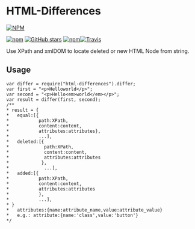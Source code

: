 # HTML-Differences
[![NPM](https://nodei.co/npm/html-differences.png)](https://nodei.co/npm/html-differences/)

[![npm](https://img.shields.io/npm/dw/html-differences.svg)](https://www.npmjs.com/package/html-differences) [![GitHub stars](https://img.shields.io/github/stars/badges/HTML-Differences.svg?style=social&label=Star&style=flat-square)](https://github.com/William-An/HTML-Differences) [![npm](https://img.shields.io/npm/l/html-differences.svg)](https://opensource.org/licenses/MIT)[![Travis](https://img.shields.io/travis/William-An/HTML-Differences.svg)](https://travis-ci.org/William-An/HTML-Differences)

Use XPath and xmlDOM to locate deleted or new HTML Node from string.


## Usage
    var differ = require("html-differences").differ;
    var first = "<p>Helloworld</p>";
    var second = "<p>Hello<em>world</em></p>";
    var result = differ(first, second);
    /**
    * result = {
    *	equal:[{
    *           path:XPath,
    *           content:content,
    *           attributes:attributes},
    *           ...],
    *	deleted:[{
    *             path:XPath,
    *             content:content,
    *             attributes:attributes
    *            },
    *             ...],
    *	added:[{
    *           path:XPath,
    *           content:content,
    *           attributes:attributes
    *           },
    *           ...],
    * }
    *   attributes:{name:attribute_name,value:attribute_value}
    *   e.g.: attribute:{name:'class',value:'button'}
    */
